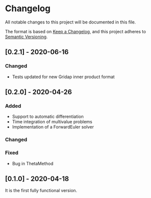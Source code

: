 # Changelog
All notable changes to this project will be documented in this file.

The format is based on [Keep a Changelog](https://keepachangelog.com/en/1.0.0/),
and this project adheres to [Semantic Versioning](https://semver.org/spec/v2.0.0.html).

## [0.2.1] - 2020-06-16
  
### Changed
  
  - Tests updated for new Gridap inner product format
  
## [0.2.0] - 2020-04-26

### Added

  - Support to automatic differentiation
  - Time integration of multivalue problems
  - Implementation of a ForwardEuler solver
  
### Changed
  
### Fixed
  
  - Bug in ThetaMethod

## [0.1.0] - 2020-04-18

It is the first fully functional version.
